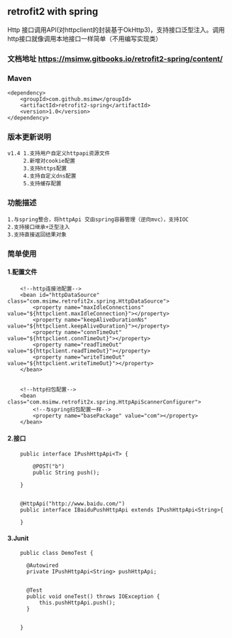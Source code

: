 ## retrofit2 with spring
   Http 接口调用API(对httpclient的封装基于OkHttp3)，支持接口泛型注入。调用http接口就像调用本地接口一样简单（不用编写实现类）
### 文档地址 https://msimw.gitbooks.io/retrofit2-spring/content/

    
### Maven
    <dependency>
        <groupId>com.github.msimw</groupId>
        <artifactId>retrofit2-spring</artifactId>
        <version>1.0</version>
    </dependency>


### 版本更新说明
    v1.4 1.支持用户自定义httpapi资源文件
         2.新增对cookie配置
         3.支持https配置
         4.支持自定义dns配置
         5.支持缓存配置
         

### 功能描述
    1.与spring整合，将httpApi 交由spring容器管理（逆向mvc），支持IOC
    2.支持接口继承+泛型注入
    3.支持直接返回结果对象

### 简单使用

#### 1.配置文件
    
        <!--http连接池配置-->
        <bean id="httpDataSource"  class="com.msimw.retrofit2x.spring.HttpDataSource">
            <property name="maxIdleConnections" value="${httpclient.maxIdleConnection}"></property>
            <property name="keepAliveDurationNs" value="${httpclient.keepAliveDuration}"></property>
            <property name="connTimeOut" value="${httpclient.connTimeOut}"></property>
            <property name="readTimeOut" value="${httpclient.readTimeOut}"></property>
            <property name="writeTimeOut" value="${httpclient.writeTimeOut}"></property>
        </bean>
        
        
        <!--http扫包配置-->
        <bean class="com.msimw.retrofit2x.spring.HttpApiScannerConfigurer">
            <!--与spring扫包配置一样-->
            <property name="basePackage" value="com"></property>
        </bean>

#### 2.接口
        
        
        public interface IPushHttpApi<T> {
      
            @POST("b")
            public String push();
        
        }
        
        
        @HttpApi("http://www.baidu.com/")
        public interface IBaiduPushHttpApi extends IPushHttpApi<String>{
        
        }
    
#### 3.Junit
    
        public class DemoTest {
        
          @Autowired
          private IPushHttpApi<String> pushHttpApi;
        
        
          @Test
          public void oneTest() throws IOException {
              this.pushHttpApi.push();
          }
        
        
        }